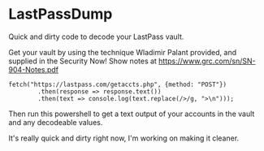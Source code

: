 # LastPassDump
Quick and dirty code to decode your LastPass vault.

 Get your vault by using the technique Wladimir Palant provided, and supplied in the Security Now! Show notes at https://www.grc.com/sn/SN-904-Notes.pdf
 
 ```
 fetch("https://lastpass.com/getaccts.php", {method: "POST"}) 
         .then(response => response.text()) 
         .then(text => console.log(text.replace(/>/g, ">\n")));
 ```
 
 Then run this powershell to get a text output of your accounts in the vault and any decodeable values.
 
 It's really quick and dirty right now, I'm working on making it cleaner.
